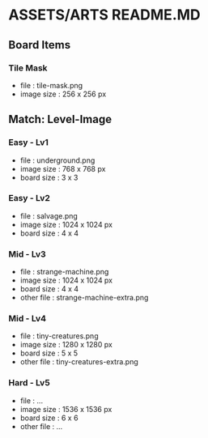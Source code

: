 # ASSETS/ARTS README.MD

## Board Items

### Tile Mask

- file : tile-mask.png
- image size : 256 x 256 px

## Match: Level-Image

### Easy - Lv1

- file : underground.png
- image size : 768 x 768 px
- board size : 3 x 3

### Easy - Lv2

- file : salvage.png
- image size : 1024 x 1024 px
- board size : 4 x 4

### Mid - Lv3

- file : strange-machine.png
- image size : 1024 x 1024 px
- board size : 4 x 4
- other file : strange-machine-extra.png

### Mid - Lv4

- file : tiny-creatures.png
- image size : 1280 x 1280 px
- board size : 5 x 5
- other file : tiny-creatures-extra.png

### Hard - Lv5

- file : ...
- image size : 1536 x 1536 px
- board size : 6 x 6
- other file : ...
